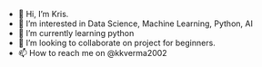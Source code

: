 - 👋 Hi, I’m Kris.
- 👀 I’m interested in Data Science, Machine Learning, Python, AI
- 🌱 I’m currently learning python
- 💞️ I’m looking to collaborate on project for beginners. 
- 📫 How to reach me on @kkverma2002 

<!---
kkverma2002/kkverma2002 is a ✨ special ✨ repository because its `README.md` (this file) appears on your GitHub profile.
You can click the Preview link to take a look at your changes.
--->
